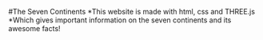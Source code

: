 #The Seven Continents
*This website is made with html, css and THREE.js 
*Which gives important information on the seven continents and its awesome facts!